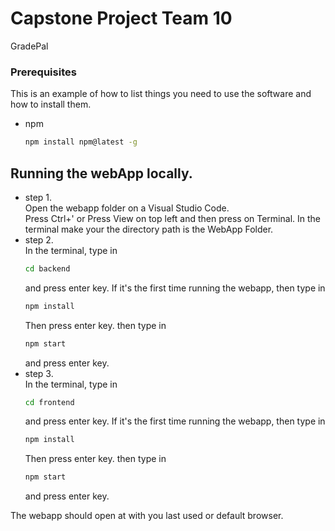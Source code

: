 # Capstone Project Team 10
GradePal
### Prerequisites

This is an example of how to list things you need to use the software and how to install them.
* npm
  ```sh
  npm install npm@latest -g
  ```

## Running the webApp locally.
* step 1.  
Open the webapp folder on a Visual Studio Code.  
Press Ctrl+' or Press View on top left and then press on Terminal.
In the terminal make your the directory path is the WebApp Folder.  
* step 2.  
  In the terminal, type in 
  ```sh
  cd backend
  ```
  and press enter key. If it's the first time running the webapp, then type in
   ```sh
  npm install
  ```
  Then press enter key. then type in
   ```sh
  npm start
  ```
  and press enter key.  
* step 3.  
  In the terminal, type in 
  ```sh
  cd frontend
  ```
  and press enter key. If it's the first time running the webapp, then type in
   ```sh
  npm install
  ```
  Then press enter key. then type in
   ```sh
  npm start
  ```
  and press enter key.

The webapp should open at with you last used or default browser.




